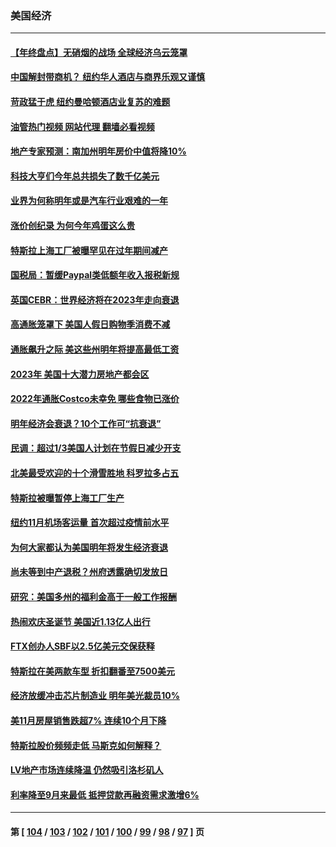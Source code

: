 ### 美国经济
---
#### [【年终盘点】无硝烟的战场 全球经济乌云笼罩](../../pages/ncid1078158/n13891799.md?12290445) 
#### [中国解封带商机？ 纽约华人酒店与商界乐观又谨慎](../../pages/ncid1078158/n13893301.md?12290445) 
#### [苛政猛于虎 纽约曼哈顿酒店业复苏的难题](../../pages/ncid1078158/n13893296.md?12290445) 
#### [油管热门视频 网站代理 翻墙必看视频](http://138.2.39.72:81/youtube.html?epic-marker?12290445)
#### [地产专家预测：南加州明年房价中值将降10%](../../pages/ncid1078158/n13893212.md?12290445) 
#### [科技大亨们今年总共损失了数千亿美元](../../pages/ncid1078158/n13893213.md?12290445) 
#### [业界为何称明年或是汽车行业艰难的一年](../../pages/ncid1078158/n13893108.md?12290445) 
#### [涨价创纪录 为何今年鸡蛋这么贵](../../pages/ncid1078158/n13893013.md?12290445) 
#### [特斯拉上海工厂被曝罕见在过年期间减产](../../pages/ncid1078158/n13892995.md?12290445) 
#### [国税局：暂缓Paypal类低额年收入报税新规](../../pages/ncid1078158/n13892439.md?12290445) 
#### [英国CEBR：世界经济将在2023年走向衰退](../../pages/ncid1078158/n13892330.md?12290445) 
#### [高通胀笼罩下 美国人假日购物季消费不减](../../pages/ncid1078158/n13892328.md?12290445) 
#### [通胀飙升之际 美这些州明年将提高最低工资](../../pages/ncid1078158/n13890057.md?12290445) 
#### [2023年 美国十大潜力房地产都会区](../../pages/ncid1078158/n13891871.md?12290445) 
#### [2022年通胀Costco未幸免 哪些食物已涨价](../../pages/ncid1078158/n13887986.md?12290445) 
#### [明年经济会衰退？10个工作可“抗衰退”](../../pages/ncid1078158/n13891236.md?12290445) 
#### [民调：超过1/3美国人计划在节假日减少开支](../../pages/ncid1078158/n13891337.md?12290445) 
#### [北美最受欢迎的十个滑雪胜地 科罗拉多占五](../../pages/ncid1078158/n13891297.md?12290445) 
#### [特斯拉被曝暂停上海工厂生产](../../pages/ncid1078158/n13891165.md?12290445) 
#### [纽约11月机场客运量 首次超过疫情前水平](../../pages/ncid1078158/n13890932.md?12290445) 
#### [为何大家都认为美国明年将发生经济衰退](../../pages/ncid1078158/n13890835.md?12290445) 
#### [尚未等到中产退税？州府透露确切发放日](../../pages/ncid1078158/n13890843.md?12290445) 
#### [研究：美国多州的福利金高于一般工作报酬](../../pages/ncid1078158/n13890115.md?12290445) 
#### [热闹欢庆圣诞节 美国近1.13亿人出行](../../pages/ncid1078158/n13890155.md?12290445) 
#### [FTX创办人SBF以2.5亿美元交保获释](../../pages/ncid1078158/n13890058.md?12290445) 
#### [特斯拉在美两款车型 折扣翻番至7500美元](../../pages/ncid1078158/n13889970.md?12290445) 
#### [经济放缓冲击芯片制造业 明年美光裁员10%](../../pages/ncid1078158/n13889938.md?12290445) 
#### [美11月房屋销售跌超7% 连续10个月下降](../../pages/ncid1078158/n13889387.md?12290445) 
#### [特斯拉股价频频走低 马斯克如何解释？](../../pages/ncid1078158/n13889319.md?12290445) 
#### [LV地产市场连续降温 仍然吸引洛杉矶人](../../pages/ncid1078158/n13889374.md?12290445) 
#### [利率降至9月来最低 抵押贷款再融资需求激增6%](../../pages/ncid1078158/n13889283.md?12290445) 

---
#### 第 [ [104](./104.md?12290445) / [103](./103.md?12290445) / [102](./102.md?12290445) / [101](./101.md?12290445) / [100](./100.md?12290445) / [99](./99.md?12290445) / [98](./98.md?12290445) / [97](./97.md?12290445) ] 页
